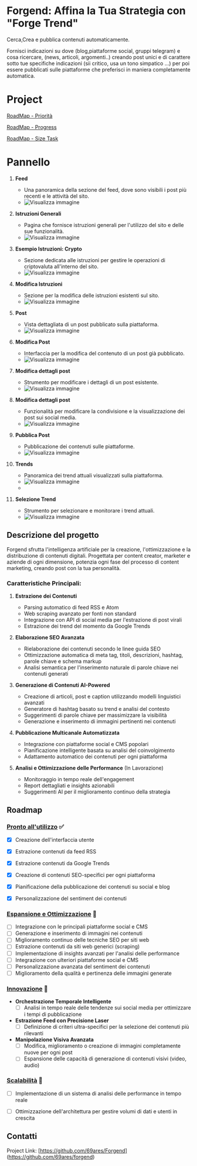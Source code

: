 # Forgend: Affina la Tua Strategia con "Forge Trend"
Cerca,Crea e pubblica contenuti automaticamente.

Fornisci indicazioni su dove (blog,piattaforme social, gruppi telegram) e cosa ricercare, (news, articoli, argomenti..)  creando post unici e di carattere sotto tue specifiche indicazioni (sii critico, usa un tono simpatico ...) per poi essere pubblicati sulle piattaforme che preferisci in maniera completamente automatica.

# Project
[RoadMap - Priorità](https://github.com/users/69ares/projects/1)

[RoadMap - Progress](https://github.com/users/69ares/projects/2)

[RoadMap - Size Task](https://github.com/users/69ares/projects/6)

# Pannello

1. **Feed**
   - Una panoramica della sezione del feed, dove sono visibili i post più recenti e le attività del sito.
   - ![Visualizza immagine](https://github.com/69ares/Forgend/blob/main/img/feed.png)

2. **Istruzioni Generali**
   - Pagina che fornisce istruzioni generali per l'utilizzo del sito e delle sue funzionalità.
   - ![Visualizza immagine](https://github.com/69ares/Forgend/blob/main/img/istruzioni.png)

3. **Esempio Istruzioni: Crypto**
   - Sezione dedicata alle istruzioni per gestire le operazioni di criptovaluta all'interno del sito.
   - ![Visualizza immagine](https://github.com/69ares/Forgend/blob/main/img/istr_crypto.png)

4. **Modifica Istruzioni**
   - Sezione per la modifica delle istruzioni esistenti sul sito.
   - ![Visualizza immagine](https://github.com/69ares/Forgend/blob/main/img/modifica_istruzioni.png)
     
5. **Post**
   - Vista dettagliata di un post pubblicato sulla piattaforma.
   - ![Visualizza immagine](https://github.com/69ares/Forgend/blob/main/img/post.png)
     
6. **Modifica Post**
   - Interfaccia per la modifica del contenuto di un post già pubblicato.
   - ![Visualizza immagine](https://github.com/69ares/Forgend/blob/main/img/modifica_content_post.png)

7. **Modifica dettagli post**
   - Strumento per modificare i dettagli di un post esistente.
   - ![Visualizza immagine](https://github.com/69ares/Forgend/blob/main/img/modifica_post.png)

8. **Modifica dettagli post**
   - Funzionalità per modificare la condivisione e la visualizzazione dei post sui social media.
   - ![Visualizza immagine](https://github.com/69ares/Forgend/blob/main/img/modifica_post_social.png)

9. **Pubblica Post**
   - Pubblicazione dei contenuti sulle piattaforme.
   - ![Visualizza immagine](https://github.com/69ares/Forgend/blob/main/img/pubblica_post.png)

10. **Trends**
    - Panoramica dei trend attuali visualizzati sulla piattaforma.
    - ![Visualizza immagine](https://github.com/69ares/Forgend/blob/main/img/trends.png)
    - 
11. **Selezione Trend**
    - Strumento per selezionare e monitorare i trend attuali.
    - ![Visualizza immagine](https://github.com/69ares/Forgend/blob/main/img/selezione_trend.png)




## Descrizione del progetto

Forgend sfrutta l'intelligenza artificiale per la creazione, l'ottimizzazione e la distribuzione di contenuti digitali. 
Progettata per content creator, marketer e aziende di ogni dimensione, potenzia ogni fase del processo di content marketing, creando post con la tua personalità.

### Caratteristiche Principali:

1. **Estrazione dei Contenuti**
   - Parsing automatico di feed RSS e Atom
   - Web scraping avanzato per fonti non standard
   - Integrazione con API di social media per l'estrazione di post virali
   - Estrazione dei trend del momento da Google Trends

2. **Elaborazione SEO Avanzata**
   - Rielaborazione dei contenuti secondo le linee guida SEO
   - Ottimizzazione automatica di meta tag, titoli, descrizioni, hashtag, parole chiave e schema markup
   - Analisi semantica per l'inserimento naturale di parole chiave nei contenuti generati

3. **Generazione di Contenuti AI-Powered**
   - Creazione di articoli, post e caption utilizzando modelli linguistici avanzati
   - Generatore di hashtag basato su trend e analisi del contesto
   - Suggerimenti di parole chiave per massimizzare la visibilità
   - Generazione e inserimento di immagini pertinenti nei contenuti

4. **Pubblicazione Multicanale Automatizzata**
   - Integrazione con piattaforme social e CMS popolari
   - Pianificazione intelligente basata su analisi del coinvolgimento
   - Adattamento automatico dei contenuti per ogni piattaforma

5. **Analisi e Ottimizzazione delle Performance** (In Lavorazione)
   - Monitoraggio in tempo reale dell'engagement
   - Report dettagliati e insights azionabili
   - Suggerimenti AI per il miglioramento continuo della strategia

## Roadmap

### [Pronto all'utilizzo](https://github.com/users/69ares/projects/1) ✅

- [x] Creazione dell'interfaccia utente
- [x] Estrazione contenuti da feed RSS
- [x] Estrazione contenuti da Google Trends
- [x] Creazione di contenuti SEO-specifici per ogni piattaforma
- [x] Pianificazione della pubblicazione dei contenuti su social e blog
- [x] Personalizzazione del sentiment dei contenuti


### [Espansione e Ottimizzazione](https://github.com/users/69ares/projects/1) 🚀
- [ ] Integrazione con le principali piattaforme social e CMS
- [ ] Generazione e inserimento di immagini nei contenuti
- [ ] Miglioramento continuo delle tecniche SEO per siti web
- [ ] Estrazione contenuti da siti web generici (scraping)
- [ ] Implementazione di insights avanzati per l'analisi delle performance
- [ ] Integrazione con ulteriori piattaforme social e CMS
- [ ] Personalizzazione avanzata del sentiment dei contenuti
- [ ] Miglioramento della qualità e pertinenza delle immagini generate

### [Innovazione](https://github.com/users/69ares/projects/1) 🔮

- **Orchestrazione Temporale Intelligente**
  - [ ] Analisi in tempo reale delle tendenze sui social media per ottimizzare i tempi di pubblicazione
- **Estrazione Feed con Precisione Laser**
  - [ ] Definizione di criteri ultra-specifici per la selezione dei contenuti più rilevanti
- **Manipolazione Visiva Avanzata**
  - [ ] Modifica, miglioramento o creazione di immagini completamente nuove per ogni post
  - [ ] Espansione delle capacità di generazione di contenuti visivi (video, audio)

### [Scalabilità](https://github.com/users/69ares/projects/1) 🚀

- [ ] Implementazione di un sistema di analisi delle performance in tempo reale
- [ ] Ottimizzazione dell'architettura per gestire volumi di dati e utenti in crescita


## Contatti
Project Link: [https://github.com/69ares/Forgend] (https://github.com/69ares/forgend)
